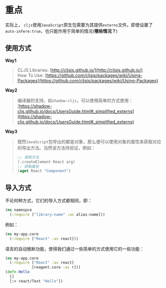 # 重点
实际上， `cljs`使用`JavaScript`原生包需要为其提供`externs`文件。即使设置了`auto-infere:true`，也只能作用于简单的情况(**哪些情况？**)<br/>
## 使用方式
**Way1**
>CLJS Libraries: 
>[http://cljsjs.github.io/](http://cljsjs.github.io/)<br/>
>How To Use:
>[https://github.com/cljsjs/packages/wiki/Using-Packages](https://github.com/cljsjs/packages/wiki/Using-Packages)

**Way2**
>编译器的支持。如`shadow-cljs`，可以使用简单的方式使用：<br/>
>[https://shadow-cljs.github.io/docs/UsersGuide.html#_simplified_externs](https://shadow-cljs.github.io/docs/UsersGuide.html#_simplified_externs)

**Way3**
>既然`JavaScript`包导出的都是对象，那么便可以使用对象的属性来获取对应的导出方法。当然该方法待验证，例如：
>```clj
>;; 调用方法
>(.createElement React arg)
>;; 获取属性
>(aget React "Component")
>```

## 导入方式

不论何种方式，它们的导入方式都相同，即：
```clj
(ns namespce
  (:require ["library-name" :as alias-name]))
```
例如：
```clj
(ns my-app.core
  (:require ["React" :as react]))
```
语言的自动推断功能，使得我们通过一些简单的方式使用它的一些功能：
```clj
(ns my-app.core
  (:require ["React" :as react]
            [reagent.core :as r]))
(defn Hello
  []
  [:> react/Text "Hello"])
```

